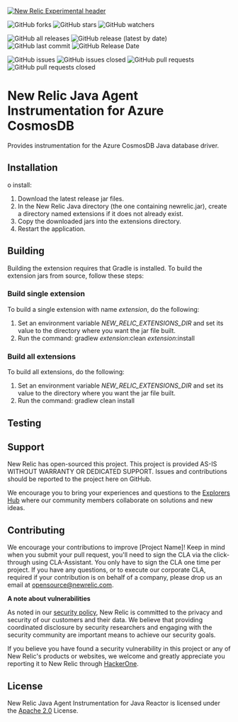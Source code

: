 [![New Relic Experimental header](https://github.com/newrelic/opensource-website/raw/master/src/images/categories/Experimental.png)](https://opensource.newrelic.com/oss-category/#new-relic-experimental)


![GitHub forks](https://img.shields.io/github/forks/newrelic-experimental/newrelic-java-cosmosdb?style=social)
![GitHub stars](https://img.shields.io/github/stars/newrelic-experimental/newrelic-java-cosmosdb?style=social)
![GitHub watchers](https://img.shields.io/github/watchers/newrelic-experimental/newrelic-java-cosmosdb?style=social)

![GitHub all releases](https://img.shields.io/github/downloads/newrelic-experimental/newrelic-java-cosmosdb/total)
![GitHub release (latest by date)](https://img.shields.io/github/v/release/newrelic-experimental/newrelic-java-cosmosdb)
![GitHub last commit](https://img.shields.io/github/last-commit/newrelic-experimental/newrelic-java-cosmosdb)
![GitHub Release Date](https://img.shields.io/github/release-date/newrelic-experimental/newrelic-java-cosmosdb)


![GitHub issues](https://img.shields.io/github/issues/newrelic-experimental/newrelic-java-cosmosdb)
![GitHub issues closed](https://img.shields.io/github/issues-closed/newrelic-experimental/newrelic-java-cosmosdb)
![GitHub pull requests](https://img.shields.io/github/issues-pr/newrelic-experimental/newrelic-java-cosmosdb)
![GitHub pull requests closed](https://img.shields.io/github/issues-pr-closed/newrelic-experimental/newrelic-java-cosmosdb)


# New Relic Java Agent Instrumentation for Azure CosmosDB

Provides instrumentation for the Azure CosmosDB Java database driver.

## Installation

o install:

1. Download the latest release jar files.
2. In the New Relic Java directory (the one containing newrelic.jar), create a directory named extensions if it does not already exist.
3. Copy the downloaded jars into the extensions directory.
4. Restart the application.

## Building

Building the extension requires that Gradle is installed.
To build the extension jars from source, follow these steps:
### Build single extension
To build a single extension with name *extension*, do the following:
1. Set an environment variable *NEW_RELIC_EXTENSIONS_DIR* and set its value to the directory where you want the jar file built.
2. Run the command: gradlew *extension*:clean *extension*:install
### Build all extensions
To build all extensions, do the following:
1. Set an environment variable *NEW_RELIC_EXTENSIONS_DIR* and set its value to the directory where you want the jar file built.
2. Run the command: gradlew clean install


## Testing

## Support

New Relic has open-sourced this project. This project is provided AS-IS WITHOUT WARRANTY OR DEDICATED SUPPORT. Issues and contributions should be reported to the project here on GitHub.

We encourage you to bring your experiences and questions to the [Explorers Hub](https://discuss.newrelic.com) where our community members collaborate on solutions and new ideas.

## Contributing

We encourage your contributions to improve [Project Name]! Keep in mind when you submit your pull request, you'll need to sign the CLA via the click-through using CLA-Assistant. You only have to sign the CLA one time per project. If you have any questions, or to execute our corporate CLA, required if your contribution is on behalf of a company, please drop us an email at opensource@newrelic.com.

**A note about vulnerabilities**

As noted in our [security policy](../../security/policy), New Relic is committed to the privacy and security of our customers and their data. We believe that providing coordinated disclosure by security researchers and engaging with the security community are important means to achieve our security goals.

If you believe you have found a security vulnerability in this project or any of New Relic's products or websites, we welcome and greatly appreciate you reporting it to New Relic through [HackerOne](https://hackerone.com/newrelic).

## License

New Relic Java Agent Instrumentation for Java Reactor is licensed under the [Apache 2.0](http://apache.org/licenses/LICENSE-2.0.txt) License.
